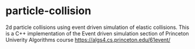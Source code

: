# particle-collision
2d particle collisions using event driven simulation of elastic collisions. 
This is a C++ implementation of the Event driven simulation section of Princeton Univerity Algorithms course https://algs4.cs.princeton.edu/61event/
